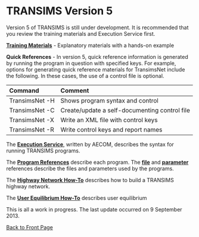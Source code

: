 # TRANSIMS Version 5 #

Version 5 of TRANSIMS is still under development.  It is recommended that you review the training materials and Execution Service first.

**[Training Materials](V5Training.md)** - Explanatory materials with a hands-on example

**Quick References** - In version 5, quick reference information is generated by running the program in question
with specified keys. For example, options for generating quick reference materials for TransimsNet include
the following.  In these cases, the use of a control file is optional.

| **Command**     | **Comment**    	|
|:----------------|:----------------|
| TransimsNet -H  |  Shows program syntax and control |
| TransimsNet -C  |  Create/update a self-documenting control file |
| TransimsNet -X  |  Write an XML file with control keys |
| TransimsNet -R  |  Write control keys and report names |

The **[Execution Service](http://transims.googlecode.com/svn/v5/trunk/documentation/usermanuals/ExecutionService_V5.0.pdf)**, written by AECOM, describes the syntax for running TRANSIMS programs.

The **[Program References](V5ProgramReferences.md)** describe each program.
The **[file](http://transims.googlecode.com/svn/v5/trunk/documentation/usermanuals/FileReference_V5.0_R0.8.pdf)** and **[parameter](http://transims.googlecode.com/svn/v5/trunk/documentation/usermanuals/ParameterReference_V5.0_R0.8.pdf)** references describe the files and parameters used by the programs.

The **[Highway Network How-To](http://transims.googlecode.com/svn/v5/trunk/documentation/howto/Highway_Network_How-To_V5.0_R1.0.pdf)** describes how to build a TRANSIMS highway network.

The **[User Equilibrium How-To](http://transims.googlecode.com/svn/v5/trunk/documentation/howto/User_Equilibrium_How_To_V5.0_R1.0.pdf)** describes user equilibrium

This is all a work in progress. The last update occurred on 9 September 2013.

[Back to Front Page](http://code.google.com/p/transims/)